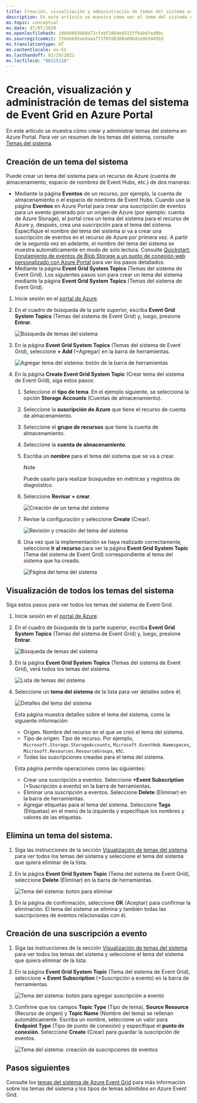 ```yaml
---
title: Creación, visualización y administración de temas del sistema en Azure Event Grid (Portal)
description: En este artículo se muestra cómo ver el tema del sistema existente y crear temas del sistema de Azure Event Grid mediante Azure Portal.
ms.topic: conceptual
ms.date: 07/07/2020
ms.openlocfilehash: 2dbb0893668d72cfebf2d64e6515ff6ab6fed9bc
ms.sourcegitcommit: f28ebb95ae9aaaff3f87d8388a09b41e0b3445b5
ms.translationtype: HT
ms.contentlocale: es-ES
ms.lasthandoff: 03/29/2021
ms.locfileid: "86115118"
---
```

# <a name="create-view-and-manage-event-grid-system-topics-in-the-azure-portal"></a>Creación, visualización y administración de temas del sistema de Event Grid en Azure Portal
En este artículo se muestra cómo crear y administrar temas del sistema en Azure Portal. Para ver un resumen de los temas del sistema, consulte [Temas del sistema](system-topics.md).

## <a name="create-a-system-topic"></a>Creación de un tema del sistema
Puede crear un tema del sistema para un recurso de Azure (cuenta de almacenamiento, espacio de nombres de Event Hubs, etc.) de dos maneras:

- Mediante la página **Eventos** de un recurso, por ejemplo, la cuenta de almacenamiento o el espacio de nombres de Event Hubs. Cuando use la página **Eventos** en Azure Portal para crear una suscripción de eventos para un evento generado por un origen de Azure (por ejemplo: cuenta de Azure Storage), el portal crea un tema del sistema para el recurso de Azure y, después, crea una suscripción para el tema del sistema. Especifique el nombre del tema del sistema si va a crear una suscripción de eventos en el recurso de Azure por primera vez. A partir de la segunda vez en adelante, el nombre del tema del sistema se muestra automáticamente en modo de solo lectura. Consulte [Quickstart: Enrutamiento de eventos de Blob Storage a un punto de conexión web personalizado con Azure Portal](blob-event-quickstart-portal.md#subscribe-to-the-blob-storage) para ver los pasos detallados.
- Mediante la página **Event Grid System Topics** (Temas del sistema de Event Grid). Los siguientes pasos son para crear un tema del sistema mediante la página **Event Grid System Topics** (Temas del sistema de Event Grid). 

1. Inicie sesión en el [portal de Azure](https://portal.azure.com).
2. En el cuadro de búsqueda de la parte superior, escriba **Event Grid System Topics** (Temas del sistema de Event Grid) y, luego, presione **Entrar**. 

    ![Búsqueda de temas del sistema](./media/create-view-manage-system-topics/search-system-topics.png)
3. En la página **Event Grid System Topics** (Temas del sistema de Event Grid), seleccione **+ Add** (+Agregar) en la barra de herramientas.

    ![Agregar tema del sistema: botón de la barra de herramientas](./media/create-view-manage-system-topics/add-system-topic-menu.png)
4. En la página **Create Event Grid System Topic** (Crear tema del sistema de Event Grid), siga estos pasos:
    1. Seleccione el **tipo de tema**. En el ejemplo siguiente, se selecciona la opción **Storage Accounts** (Cuentas de almacenamiento). 
    2. Seleccione la **suscripción de Azure** que tiene el recurso de cuenta de almacenamiento. 
    3. Seleccione el **grupo de recursos** que tiene la cuenta de almacenamiento. 
    4. Seleccione la **cuenta de almacenamiento**. 
    5. Escriba un **nombre** para el tema del sistema que se va a crear. 
    
        > [!NOTE]
        > Puede usarlo para realizar búsquedas en métricas y registros de diagnóstico.
    6. Seleccione **Revisar + crear**.

        ![Creación de un tema del sistema](./media/create-view-manage-system-topics/create-event-grid-system-topic-page.png)
    5. Revise la configuración y seleccione **Create** (Crear). 
        
        ![Revisión y creación del tema del sistema](./media/create-view-manage-system-topics/system-topic-review-create.png)
    6. Una vez que la implementación se haya realizado correctamente, seleccione **Ir al recurso** para ver la página **Event Grid System Topic** (Tema del sistema de Event Grid) correspondiente al tema del sistema que ha creado. 

        ![Página del tema del sistema](./media/create-view-manage-system-topics/system-topic-page.png)


## <a name="view-all-system-topics"></a>Visualización de todos los temas del sistema
Siga estos pasos para ver todos los temas del sistema de Event Grid. 

1. Inicie sesión en el [portal de Azure](https://portal.azure.com).
2. En el cuadro de búsqueda de la parte superior, escriba **Event Grid System Topics** (Temas del sistema de Event Grid) y, luego, presione **Entrar**. 

    ![Búsqueda de temas del sistema](./media/create-view-manage-system-topics/search-system-topics.png)
3. En la página **Event Grid System Topics** (Temas del sistema de Event Grid), verá todos los temas del sistema. 

    ![Lista de temas del sistema](./media/create-view-manage-system-topics/list-system-topics.png)
4. Seleccione un **tema del sistema** de la lista para ver detalles sobre él. 

    ![Detalles del tema del sistema](./media/create-view-manage-system-topics/system-topic-details.png)

    Esta página muestra detalles sobre el tema del sistema, como la siguiente información: 
    - Origen. Nombre del recurso en el que se creó el tema del sistema.
    - Tipo de origen. Tipo de recurso. Por ejemplo, `Microsoft.Storage.StorageAccounts`, `Microsoft.EventHub.Namespaces`, `Microsoft.Resources.ResourceGroups`, etc.
    - Todas las suscripciones creadas para el tema del sistema.

    Esta página permite operaciones como las siguientes:
    - Crear una suscripción a eventos. Seleccione **+Event Subscription** (+Suscripción a evento) en la barra de herramientas. 
    - Eliminar una suscripción a eventos. Seleccione **Delete** (Eliminar) en la barra de herramientas. 
    - Agregar etiquetas para el tema del sistema. Seleccione **Tags** (Etiquetas) en el menú de la izquierda y especifique los nombres y valores de las etiquetas. 


## <a name="delete-a-system-topic"></a>Elimina un tema del sistema.
1. Siga las instrucciones de la sección [Visualización de temas del sistema](#view-all-system-topics) para ver todos los temas del sistema y seleccione el tema del sistema que quiera eliminar de la lista. 
2. En la página **Event Grid System Topic** (Tema del sistema de Event Grid), seleccione **Delete** (Eliminar) en la barra de herramientas. 

    ![Tema del sistema: botón para eliminar](./media/create-view-manage-system-topics/system-topic-delete-button.png)
3. En la página de confirmación, seleccione **OK** (Aceptar) para confirmar la eliminación. El tema del sistema se elimina y también todas las suscripciones de eventos relacionadas con él.  

## <a name="create-an-event-subscription"></a>Creación de una suscripción a evento
1. Siga las instrucciones de la sección [Visualización de temas del sistema](#view-all-system-topics) para ver todos los temas del sistema y seleccione el tema del sistema que quiera eliminar de la lista. 
2. En la página **Event Grid System Topic** (Tema del sistema de Event Grid), seleccione **+ Event Subscription** (+Suscripción a evento) en la barra de herramientas. 

    ![Tema del sistema: botón para agregar suscripción a evento](./media/create-view-manage-system-topics/add-event-subscription-button.png)
3. Confirme que los campos **Topic Type** (Tipo de tema), **Source Resource** (Recurso de origen) y **Topic Name** (Nombre del tema) se rellenan automáticamente. Escriba un nombre, seleccione un valor para **Endpoint Type** (Tipo de punto de conexión) y especifique el **punto de conexión**. Seleccione **Create** (Crear) para guardar la suscripción de eventos. 

    ![Tema del sistema: creación de suscripciones de eventos](./media/create-view-manage-system-topics/create-event-subscription.png)

## <a name="next-steps"></a>Pasos siguientes
Consulte los [temas del sistema de Azure Event Grid](system-topics.md) para más información sobre los temas del sistema y los tipos de temas admitidos en Azure Event Grid. 
